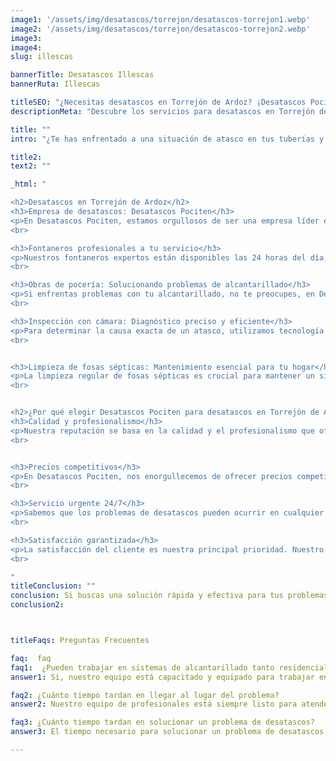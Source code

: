 ```yaml
---
image1: '/assets/img/desatascos/torrejon/desatascos-torrejon1.webp'
image2: '/assets/img/desatascos/torrejon/desatascos-torrejon2.webp'
image3: 
image4:
slug: illescas

bannerTitle: Desatascos Illescas
bannerRuta: Illescas

titleSEO: "¿Necesitas desatascos en Torrejón de Ardoz? ¡Desatascos Pociten al rescate!"
descriptionMeta: "Descubre los servicios para desatascos en Torrejón de Ardoz que ofrece Desatascos Pociten, fontaneros, obras de pocería, inspección con cámara, limpieza fosas sépticas"

title: ""
intro: "¿Te has enfrentado a una situación de atasco en tus tuberías y no sabes a quién recurrir? No te preocupes, ¡estamos aquí para ayudarte! En Desatascos Pociten, somos expertos ofreciendo desatascos en Torrejón de Ardoz y ofertamos una amplia gama de servicios, como fontaneros, obras de pocería, inspección con cámara y limpieza de fosas sépticas. Este artículo te proporcionará información detallada sobre nuestros servicios y responderá a tus preguntas frecuentes."

title2: 
text2: ""

_html: "

<h2>Desatascos en Torrejón de Ardoz</h2>
<h3>Empresa de desatascos: Desatascos Pociten</h3>
<p>En Desatascos Pociten, estamos orgullosos de ser una empresa líder en el sector de desatascos. Nuestro equipo de profesionales cuenta con años de experiencia y conocimientos especializados, lo que nos permite brindar un servicio de calidad y confiable a nuestros clientes. Si buscas una empresa de desatascos en Torrejón de Ardoz, ¡no busques más!</p>
<br>

<h3>Fontaneros profesionales a tu servicio</h3>
<p>Nuestros fontaneros expertos están disponibles las 24 horas del día, los 7 días de la semana, para resolver cualquier problema de fontanería que puedas tener. Desde la reparación de una simple fuga de agua hasta la instalación de un sistema completo de tuberías, nuestro equipo de fontaneros tiene la habilidad y experiencia para hacer el trabajo bien hecho en poco tiempo.</p>
<br>

<h3>Obras de pocería: Solucionando problemas de alcantarillado</h3>
<p>Si enfrentas problemas con tu alcantarillado, no te preocupes, en Desatascos Pociten nos especializamos en obras de pocería. Realizamos trabajos de reparación y sustitución de tuberías, así como la construcción de nuevos sistemas de alcantarillado, garantizando la correcta evacuación de aguas residuales.</p>
<br>

<h3>Inspección con cámara: Diagnóstico preciso y eficiente</h3>
<p>Para determinar la causa exacta de un atasco, utilizamos tecnología de inspección con cámara. Esto nos permite ver el interior de las tuberías y localizar el problema sin tener que realizar excavaciones innecesarias. La inspección con cámara es un método rápido y eficiente para identificar y resolver problemas en las tuberías.</p>
<br>


<h3>Limpieza de fosas sépticas: Mantenimiento esencial para tu hogar</h3>
<p>La limpieza regular de fosas sépticas es crucial para mantener un sistema de alcantarillado en buen estado. En Desatascos Pociten, ofrecemos servicios de limpieza de fosas sépticas para garantizar que tu sistema funcione correctamente y sin problemas.</p>
<br>


<h2>¿Por qué elegir Desatascos Pociten para desatascos en Torrejón de Ardoz?</h2>
<h3>Calidad y profesionalismo</h3>
<p>Nuestra reputación se basa en la calidad y el profesionalismo que ofrecemos en cada uno de nuestros trabajos. Nuestro equipo altamente capacitado y experimentado está comprometido con brindar soluciones rápidas y efectivas a todos tus problemas de desatascos.</p>
<br>


<h3>Precios competitivos</h3>
<p>En Desatascos Pociten, nos enorgullecemos de ofrecer precios competitivos sin comprometer la calidad del servicio. Entendemos que los problemas de desatascos pueden ser estresantes, por lo que nos esforzamos por brindar un servicio asequible a nuestros clientes.</p>
<br>

<h3>Servicio urgente 24/7</h3>
<p>Sabemos que los problemas de desatascos pueden ocurrir en cualquier momento. Es por eso que ofrecemos un servicio de emergencia las 24 horas del día, los 7 días de la semana, para garantizar que siempre estemos disponibles cuando nos necesites.</p>
<br>

<h3>Satisfacción garantizada</h3>
<p>La satisfacción del cliente es nuestra principal prioridad. Nuestro objetivo es brindar soluciones efectivas y duraderas a tus problemas de desatascos, y no descansaremos hasta que estés completamente satisfecho con nuestro trabajo.</p>
<br>

"
titleConclusion: ""
conclusion: Si buscas una solución rápida y efectiva para tus problemas de desatascos en Torrejón de Ardoz, Desatascos Pociten es la empresa perfecta para ti. Con nuestra amplia gama de servicios y nuestro enfoque en la satisfacción del cliente, estamos seguros de que podemos resolver tus problemas de desatascos de manera eficiente y a un precio asequible. ¡No esperes más y contáctanos hoy mismo para solucionar tus problemas de atascos y mantener tus tuberías en perfecto estado! En Desatascos Pociten, estamos comprometidos con ofrecerte un servicio de primera clase y resultados que superen tus expectativas. ¡Confía en nosotros y déjanos ser tu empresa de desatascos en Torrejón de Ardoz!
conclusion2: 



titleFaqs: Preguntas Frecuentes

faq:  faq
faq1:  ¿Pueden trabajar en sistemas de alcantarillado tanto residenciales como comerciales?
answer1: Sí, nuestro equipo está capacitado y equipado para trabajar en sistemas de alcantarillado tanto residenciales como comerciales.

faq2: ¿Cuánto tiempo tardan en llegar al lugar del problema?
answer2: Nuestro equipo de profesionales está siempre listo para atender llamadas de emergencia y, en la mayoría de los casos, llegamos al lugar del problema en menos de una hora.

faq3: ¿Cuánto tiempo tardan en solucionar un problema de desatascos?
answer3: El tiempo necesario para solucionar un problema de desatascos varía según la complejidad y el alcance del problema. Sin embargo, nuestro equipo trabaja de manera eficiente para garantizar que el problema se solucione lo más rápido posible.

---
```

